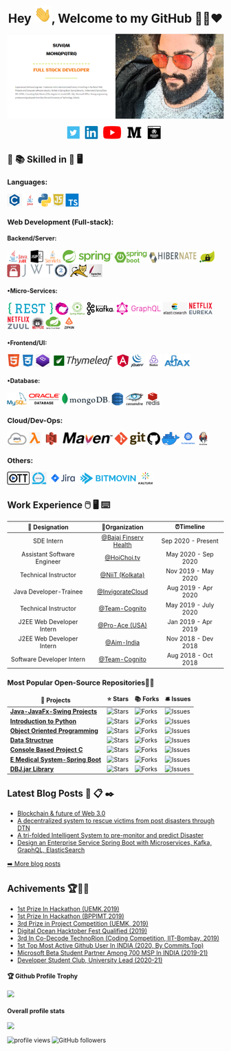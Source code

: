 ﻿
<h1 align="center">Hey <img src="https://raw.githubusercontent.com/Mr-PerFectt/Mr-PerFectt/master/Hi.gif" width="40px" />, Welcome to my GitHub 👨‍💻❤️</h1>
  
<!--
[![HitCount](http://hits.dwyl.com/Mr-PerFectt/Mr-PerFectt.svg)](http://hits.dwyl.com/Mr-PerFectt/Mr-PerFectt)
<b>- Platform:</b>
# Hi, I'm Soumyadip 👋:man_technologist:
<code><img height="30" src="https://raw.githubusercontent.com/github/explore/80688e429a7d4ef2fca1e82350fe8e3517d3494d/topics/docker/docker.png"></code>
<code><img height="30" src="https://raw.githubusercontent.com/github/explore/80688e429a7d4ef2fca1e82350fe8e3517d3494d/topics/vagrant/vagrant.png"></code>
<code><img height="30" src="https://raw.githubusercontent.com/github/explore/80688e429a7d4ef2fca1e82350fe8e3517d3494d/topics/kubernetes/kubernetes.png"></code>
<code><img height="30" src="https://raw.githubusercontent.com/github/explore/80688e429a7d4ef2fca1e82350fe8e3517d3494d/topics/maven/maven.png"></code>
### Platform
<code><img src="https://raw.githubusercontent.com/Mr-PerFectt/Mr-PerFectt/master/img/platform/linux.png" height="30"></code>
<code><img src="https://raw.githubusercontent.com/Mr-PerFectt/Mr-PerFectt/master/img/platform/windows.jpg" height="30"></code>
<img src="https://gpvc.arturio.dev/Mr-PerFectt" alt="profile views"/> (https://visitor-badge.glitch.me/badge?page_id=Mr-PerFectt.Mr-PerFectt --->

<img src="https://raw.githubusercontent.com/Mr-PerFectt/Mr-PerFectt/master/frame.jpg" >
<p align="center">
<a href="https://twitter.com/s_oumyadip"><img height="30" src="https://raw.githubusercontent.com/Mr-PerFectt/Mr-PerFectt/master/img/social/t.jpg"></a>&nbsp;&nbsp;
<a href="https://www.linkedin.com/in/soumyadip-chowdhury/"><img height="30" src="https://raw.githubusercontent.com/Mr-PerFectt/Mr-PerFectt/master/img/social/l.png"></a>&nbsp;&nbsp;
<a href="http://bit.ly/println-traffic-github"><img height="30" src="https://raw.githubusercontent.com/Mr-PerFectt/Mr-PerFectt/master/img/social/Yt.png"></a>&nbsp;&nbsp;
<a href="https://medium.com/@iamsoumyadip"><img height="30" src="https://raw.githubusercontent.com/Mr-PerFectt/Mr-PerFectt/master/img/social/mm.png"></a>&nbsp;&nbsp;
<a href="https://Mr-PerFectt.github.io/Resume/"><img height="30" src="https://raw.githubusercontent.com/Mr-PerFectt/Mr-PerFectt/master/img/social/p.png"></a>&nbsp;&nbsp;
</p>
  


## :open_book: :books: Skilled in :closed_book: :desktop_computer:


### Languages:
<code><img src="https://raw.githubusercontent.com/Mr-PerFectt/Mr-PerFectt/master/img/pl/c.png" height="30"></code>
<code><img src="https://raw.githubusercontent.com/Mr-PerFectt/Mr-PerFectt/master/img/pl/java.png" height="30"></code>
<code><img src="https://raw.githubusercontent.com/Mr-PerFectt/Mr-PerFectt/master/img/pl/python.png" height="30"></code>
<code><img src="https://raw.githubusercontent.com/Mr-PerFectt/Mr-PerFectt/master/img/pl/js.png" height="30"></code>
<code><img src="https://raw.githubusercontent.com/Mr-PerFectt/Mr-PerFectt/master/img/pl/ts.png" height="30"></code>

### Web Development (Full-stack):

#### Backend/Server:
<code><img src="https://raw.githubusercontent.com/Mr-PerFectt/Mr-PerFectt/master/img/web/backend/j2ee.png" height="30"></code>
<code><img src="https://raw.githubusercontent.com/Mr-PerFectt/Mr-PerFectt/master/img/web/backend/jsp.png" height="30"></code>
<code><img src="https://raw.githubusercontent.com/Mr-PerFectt/Mr-PerFectt/master/img/web/backend/servlet.png" height="30"></code>
<code><img src="https://raw.githubusercontent.com/Mr-PerFectt/Mr-PerFectt/master/img/web/backend/spring-1.png" height="30"></code>
<code><img src="https://raw.githubusercontent.com/Mr-PerFectt/Mr-PerFectt/master/img/web/backend/spring-boot.png" height="30"></code>
<code><img src="https://raw.githubusercontent.com/Mr-PerFectt/Mr-PerFectt/master/img/web/backend/hibernate.jpeg" height="30"></code>
<code><img src="https://raw.githubusercontent.com/Mr-PerFectt/Mr-PerFectt/master/img/web/security/security.png" height="30"></code>
<code><img src="https://raw.githubusercontent.com/Mr-PerFectt/Mr-PerFectt/master/img/web/security/ldap.png" height="30"></code>
<code><img src="https://raw.githubusercontent.com/Mr-PerFectt/Mr-PerFectt/master/img/web/security/jwt.png" height="30"></code>
<code><img src="https://raw.githubusercontent.com/Mr-PerFectt/Mr-PerFectt/master/img/web/security/oauth.png" height="30"></code>
<code><img src="https://raw.githubusercontent.com/Mr-PerFectt/Mr-PerFectt/master/img/web/backend/tomcat.jpg" height="30"></code>

#### •Micro-Services:
<code><img src="https://raw.githubusercontent.com/Mr-PerFectt/Mr-PerFectt/master/img/web/ms/rest.png" height="30"></code>
<code><img src="https://raw.githubusercontent.com/Mr-PerFectt/Mr-PerFectt/master/img/web/ms/rx.png" height="30"></code>
<code><img src="https://raw.githubusercontent.com/Mr-PerFectt/Mr-PerFectt/master/img/web/ms/webflux.jpg" height="30"></code>
<code><img src="https://raw.githubusercontent.com/Mr-PerFectt/Mr-PerFectt/master/img/web/ms/kafka.png" height="30"></code>
<code><img src="https://raw.githubusercontent.com/Mr-PerFectt/Mr-PerFectt/master/img/web/ms/graphql.png" height="30"></code>
<code><img src="https://raw.githubusercontent.com/Mr-PerFectt/Mr-PerFectt/master/img/web/ms/elastic.png" height="30"></code>
<code><img src="https://raw.githubusercontent.com/Mr-PerFectt/Mr-PerFectt/master/img/web/ms/eureka.png" height="30"></code>
<code><img src="https://raw.githubusercontent.com/Mr-PerFectt/Mr-PerFectt/master/img/web/ms/zuul.png" height="30"></code>
<code><img src="https://raw.githubusercontent.com/Mr-PerFectt/Mr-PerFectt/master/img/web/ms/hystrix.jpg" height="30"></code>
<code><img src="https://raw.githubusercontent.com/Mr-PerFectt/Mr-PerFectt/master/img/web/ms/seluth.png" height="30"></code>
<code><img src="https://raw.githubusercontent.com/Mr-PerFectt/Mr-PerFectt/master/img/web/ms/zipkin.png" height="30"></code>

#### •Frontend/UI:
<code><img src="https://raw.githubusercontent.com/Mr-PerFectt/Mr-PerFectt/master/img/web/ui/html.png" height="30"></code>
<code><img src="https://raw.githubusercontent.com/Mr-PerFectt/Mr-PerFectt/master/img/web/ui/css.png" height="30"></code>
<code><img src="https://raw.githubusercontent.com/Mr-PerFectt/Mr-PerFectt/master/img/web/ui/bt.jpg" height="30"></code>
<code><img src="https://raw.githubusercontent.com/Mr-PerFectt/Mr-PerFectt/master/img/web/ui/thymeleaf.png" height="30"></code>
<code><img src="https://raw.githubusercontent.com/Mr-PerFectt/Mr-PerFectt/master/img/web/ui/angular.jpg" height="30"></code>
<code><img src="https://raw.githubusercontent.com/Mr-PerFectt/Mr-PerFectt/master/img/web/ui/jq.jpg" height="30"></code>
<code><img src="https://raw.githubusercontent.com/Mr-PerFectt/Mr-PerFectt/master/img/web/ui/redux.png" height="30"></code>
<code><img src="https://raw.githubusercontent.com/Mr-PerFectt/Mr-PerFectt/master/img/web/ui/ajax.png" height="30"></code>

#### •Database:
<code><img src="https://raw.githubusercontent.com/Mr-PerFectt/Mr-PerFectt/master/img/db/mysql1.png" height="30"></code>
<code><img src="https://raw.githubusercontent.com/Mr-PerFectt/Mr-PerFectt/master/img/db/oracle.png" height="30"></code>
<code><img src="https://raw.githubusercontent.com/Mr-PerFectt/Mr-PerFectt/master/img/db/mongo.png" height="30"></code>
<code><img src="https://raw.githubusercontent.com/Mr-PerFectt/Mr-PerFectt/master/img/db/dy.png" height="30"></code>
<code><img src="https://raw.githubusercontent.com/Mr-PerFectt/Mr-PerFectt/master/img/db/cas.png" height="30"></code>
<code><img src="https://raw.githubusercontent.com/Mr-PerFectt/Mr-PerFectt/master/img/db/redis.png" height="30"></code>

### Cloud/Dev-Ops:
<code><img src="https://raw.githubusercontent.com/Mr-PerFectt/Mr-PerFectt/master/img/cloud/aws.png" height="30"></code>
<code><img src="https://raw.githubusercontent.com/Mr-PerFectt/Mr-PerFectt/master/img/cloud/lambda.png" height="30"></code>
<code><img src="https://raw.githubusercontent.com/Mr-PerFectt/Mr-PerFectt/master/img/cloud/s3.png" height="30"></code>
<code><img src="https://raw.githubusercontent.com/Mr-PerFectt/Mr-PerFectt/master/img/cloud/maven.png" height="30"></code>
<code><img src="https://raw.githubusercontent.com/Mr-PerFectt/Mr-PerFectt/master/img/cloud/git.png" height="30"></code>
<code><img src="https://raw.githubusercontent.com/Mr-PerFectt/Mr-PerFectt/master/img/cloud/github.png" height="30"></code>
<code><img src="https://raw.githubusercontent.com/Mr-PerFectt/Mr-PerFectt/master/img/cloud/docker.png" height="30"></code>
<code><img src="https://raw.githubusercontent.com/Mr-PerFectt/Mr-PerFectt/master/img/cloud/ku.jpg" height="30"></code>
<code><img src="https://raw.githubusercontent.com/Mr-PerFectt/Mr-PerFectt/master/img/cloud/jenkins.jpg" height="30"></code>

### Others:
<code><img src="https://raw.githubusercontent.com/Mr-PerFectt/Mr-PerFectt/master/img/other/ott.png" height="30"></code>
<code><img src="https://raw.githubusercontent.com/Mr-PerFectt/Mr-PerFectt/master/img/other/agile.jpg" height="30"></code>
<code><img src="https://raw.githubusercontent.com/Mr-PerFectt/Mr-PerFectt/master/img/other/jira.png" height="30"></code>
<code><img src="https://raw.githubusercontent.com/Mr-PerFectt/Mr-PerFectt/master/img/other/bitmovin.png" height="30"></code>
<code><img src="https://raw.githubusercontent.com/Mr-PerFectt/Mr-PerFectt/master/img/other/kaltura.png" height="30"></code>


## Work Experience :computer_mouse: :desktop_computer: :keyboard:

| 💼 Designation |  🏢Organization | ⏰Timeline  |
| :-: | :-: | :-: |
| SDE Intern | [@Bajaj Finserv Health](https://www.bajajfinservhealth.in/) | Sep 2020 - Present |
| Assistant Software Engineer | [@HoiChoi.tv](https://www.hoichoi.tv/) | May 2020 - Sep 2020 |
| Technical Instructor | [@NiiT (Kolkata)](https://www.linkedin.com/posts/soumyadip-chowdhury_trainer-java-web-activity-6619275621568737280-dpDR) | Nov 2019 - May 2020 |
| Java Developer-Trainee | [@InvigorateCloud](https://invigoratecloud.com/) | Aug 2019 - Apr 2020 |
| Technical Instructor | [@Team-Cognito](https://www.linkedin.com/posts/soumyadip-chowdhury_trainer-summertraining-webapplicationdevelopment-activity-6552178927043997696-FhR3) | May 2019 - July 2020 |
| J2EE Web Developer Intern | [@Pro-Ace (USA)](https://lightningspeedmatchmaker.com/#our-team) | Jan 2019 - Apr 2019 |
| J2EE Web Developer Intern | [@Aim-India](http://www.aimindia.org.in) | Nov 2018 - Dev 2018 |
| Software Developer Intern | [@Team-Cognito]() | Aug 2018 - Oct 2018 |

<h3>Most Popular Open-Source Repositories🔺👑</h3>
<table>
  <thead align="center">
    <tr border: none;>
      <td><b>🎁 Projects</b></td>
      <td><b>⭐ Stars</b></td>
      <td><b>📚 Forks</b></td>
	 <td><b>🛎 Issues</b></td>
    </tr>
  </thead>
  <tbody>
  <tr>
	    <td><a href="https://github.com/Mr-PerFectt/Java-JavaFx-Swing-Projects-Desktop-Application-GUI-Software"><b>Java-JavaFx-Swing Projects</b></a></td>
      <td><img alt="Stars" src="https://img.shields.io/github/stars/Mr-PerFectt/Java-JavaFx-Swing-Projects-Desktop-Application-GUI-Software?style=flat-round&labelColor=343b41"/></td>
      <td><img alt="Forks" src="https://img.shields.io/github/forks/Mr-PerFectt/Java-JavaFx-Swing-Projects-Desktop-Application-GUI-Software?style=flat-round&labelColor=343b41"/></td>
      <td><img alt="Issues" src="https://img.shields.io/github/issues/Mr-PerFectt/Java-JavaFx-Swing-Projects-Desktop-Application-GUI-Software?style=flat-round&labelColor=343b41"/></td>
     </tr>
	 <tr>
	    <td><a href="https://github.com/Mr-PerFectt/Introduction-to-Python"><b>Introduction to Python</b></a></td>
      <td><img alt="Stars" src="https://img.shields.io/github/stars/Mr-PerFectt/Introduction-to-Python?style=flat-round&labelColor=343b41"/></td>
      <td><img alt="Forks" src="https://img.shields.io/github/forks/Mr-PerFectt/Introduction-to-Python?style=flat-round&labelColor=343b41"/></td>
 <td><img alt="Issues" src="https://img.shields.io/github/issues/Mr-PerFectt/Introduction-to-Python?style=flat-round&labelColor=343b41"/></td>    </tr>
	  	 <tr>
	    <td><a href="https://github.com/Mr-PerFectt/Object-Oriented-Programming-Using-Python"><b>Object Oriented Programming</b></a></td>
      <td><img alt="Stars" src="https://img.shields.io/github/stars/Mr-PerFectt/Object-Oriented-Programming-Using-Python?style=flat-round&labelColor=343b41"/></td>
      <td><img alt="Forks" src="https://img.shields.io/github/forks/Mr-PerFectt/Object-Oriented-Programming-Using-Python?style=flat-round&labelColor=343b41"/></td>
 <td><img alt="Issues" src="https://img.shields.io/github/issues/Mr-PerFectt/Object-Oriented-Programming-Using-Python?style=flat-round&labelColor=343b41"/></td>    </tr>
 <tr>
	  <tr>
	    <td><a href="https://github.com/Mr-PerFectt/Data-Structure-and-Algorithm-Using-Python"><b>Data Structrue</b></a></td>
      <td><img alt="Stars" src="https://img.shields.io/github/stars/Mr-PerFectt/Data-Structure-and-Algorithm-Using-Python?style=flat-round&labelColor=343b41"/></td>
      <td><img alt="Forks" src="https://img.shields.io/github/forks/Mr-PerFectt/Data-Structure-and-Algorithm-Using-Python?style=flat-round&labelColor=343b41"/></td>
 <td><img alt="Issues" src="https://img.shields.io/github/issues/Mr-PerFectt/Data-Structure-and-Algorithm-Using-Python?style=flat-round&labelColor=343b41"/></td>    </tr>
 	  <tr>
	    <td><a href="https://github.com/Mr-PerFectt/Console-Based-Projects-C"><b>Console Based Project C</b></a></td>
      <td><img alt="Stars" src="https://img.shields.io/github/stars/Mr-PerFectt/Console-Based-Projects-C?style=flat-round&labelColor=343b41"/></td>
      <td><img alt="Forks" src="https://img.shields.io/github/forks/Mr-PerFectt/Console-Based-Projects-C?style=flat-round&labelColor=343b41"/></td>
 <td><img alt="Issues" src="https://img.shields.io/github/issues/Mr-PerFectt/Console-Based-Projects-C?style=flat-round&labelColor=343b41"/></td>    </tr>
 		 <tr>
	    <td><a href="https://github.com/Mr-PerFectt/E-Medical-System-Web-Project-Using-Spring-Boot-Security-JPA-Rest-Thymeleaf-HQL"><b>E Medical System-Spring Boot</b></a></td>
      <td><img alt="Stars" src="https://img.shields.io/github/stars/Mr-PerFectt/E-Medical-System-Web-Project-Using-Spring-Boot-Security-JPA-Rest-Thymeleaf-HQL?style=flat-round&labelColor=343b41"/></td>
      <td><img alt="Forks" src="https://img.shields.io/github/forks/Mr-PerFectt/E-Medical-System-Web-Project-Using-Spring-Boot-Security-JPA-Rest-Thymeleaf-HQL?style=flat-round&labelColor=343b41"/></td>
 <td><img alt="Issues" src="https://img.shields.io/github/issues/Mr-PerFectt/E-Medical-System-Web-Project-Using-Spring-Boot-Security-JPA-Rest-Thymeleaf-HQL?style=flat-round&labelColor=343b41"/></td>    </tr>
	   <tr>
	    <td><a href="https://github.com/Mr-PerFectt/DBJ.jar"><b>DBJ.jar Library</b></a></td>
      <td><img alt="Stars" src="https://img.shields.io/github/stars/Mr-PerFectt/DBJ.jar?style=flat-round&labelColor=343b41"/></td>
      <td><img alt="Forks" src="https://img.shields.io/github/forks/Mr-PerFectt/DBJ.jar?style=flat-round&labelColor=343b41"/></td>
 <td><img alt="Issues" src="https://img.shields.io/github/issues/Mr-PerFectt/DBJ.jar?style=flat-round&labelColor=343b41"/></td>    </tr>

 
 
  </tbody>	 
</table>


## Latest Blog Posts :speech_balloon: :clipboard: :black_nib:
  <ul>
    <li><a href="https://medium.com/@iamsoumyadip/blockchain-future-of-web-3-0-3efe6f234f4a" />Blockchain & future of Web 3.0</a></li>
   <li><a href="https://medium.com/@iamsoumyadip/a-decentralized-system-to-rescue-victims-from-natural-and-man-made-post-disasters-through-dtn-8a3faee687b8" />A decentralized system to rescue victims from post disasters through DTN</a></li>
   <li><a href="https://medium.com/@iamsoumyadip/a-tri-folded-intelligent-system-to-pre-monitor-and-predict-a-tsunami-flood-and-earthquake-based-b92961094b32" />A tri-folded Intelligent System to pre-monitor and predict Disaster</a></li>
      <li><a href="https://medium.com/@iamsoumyadip/design-an-enterprise-service-rest-api-with-mvc-binding-using-java-spring-boot-jpa-hibernate-db56108e7830" />Design an Enterprise Service Spring Boot with Microservices, Kafka, GraphQL, ElasticSearch</a></li>
  </ul>
<p><a href="https://medium.com/@iamsoumyadip">➡️ More blog posts</a></p>

## Achivements 🏆🏅🎉
  <ul>
    <li><a href="https://twitter.com/s_oumyadip/status/1246899031327920130" />1st Prize In Hackathon (UEMK,2019)</a></li>
   <li><a href="https://www.linkedin.com/posts/soumyadip-chowdhury_hackathon-appmania-bppimt-activity-6548197270330929152-NkK4" />1st Prize In Hackathon (BPPIMT,2019)</a></li>
   <li><a href="https://twitter.com/s_oumyadip/status/1246899749287948288" />3rd Prize in Project Competition (UEMK, 2019)</a></li>
     <li><a href="https://www.linkedin.com/posts/soumyadip-chowdhury_haktoberfest2019-hacktoberfest2019-digitalocean-activity-6593966104467599360-unkY" />Digital Ocean Hacktober Fest Qualified (2019)</a></li>
       <li><a href="https://www.linkedin.com/posts/soumyadip-chowdhury_technorion-iitbombay-techfest-activity-6583805124882325504-6he2" />3rd In Co-Decode TechnoRion (Coding Competition, IIT-Bombay, 2019)</a></li>
   <li><a href="https://twitter.com/s_oumyadip/status/1288160643225280513" />1st Top Most Active Github User In INDIA (2020, By Commits.Top)
<li><a href="https://www.linkedin.com/posts/soumyadip-chowdhury_beta-msp-mspabrgold-activity-6659703773394546694-GKGQ" />Microsoft Beta Student Partner Among 700 MSP In INDIA (2019-21)</a></li>
  <li><a href="#" />Developer Student Club, University Lead (2020-21)</a></li>
  
  </ul>
  
<div>
  <h4>🏆 Github Profile Trophy</h4>
  <a href="https://github.com/ryo-ma/github-profile-trophy">
    <img src="https://github-profile-trophy.vercel.app/?username=Mr-PerFectt&column=7&hide=PullRequest"/>
  </a>
</div>


#### Overall profile stats
![](https://github-readme-stats.vercel.app/api?username=Mr-PerFectt&count_private=true&theme=merko&show_icons=true&hide=prs)

<img src="https://gpvc.arturio.dev/Mr-PerFectt" alt="profile views"/>  <img alt="GitHub followers" src="https://img.shields.io/github/followers/Mr-PerFectt?style=social"/> 

<!--- 
<p   align="center" >
<a href="https://www.buymeacoffee.com/soumyadip" target="_blank"><img src="https://www.buymeacoffee.com/assets/img/custom_images/orange_img.png" alt="Buy Me A Coffee" style="height: 41px !important;width: 174px !important;box-shadow: 0px 3px 2px 0px rgba(190, 190, 190, 0.5) !important;-webkit-box-shadow: 0px 3px 2px 0px rgba(190, 190, 190, 0.5) !important;" ></a></p>--->
